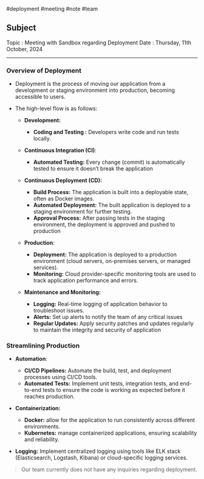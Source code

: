 #deployment #meeting #note #team 

## Subject 

Topic : Meeting with Sandbox regarding Deployment
Date : Thursday, 11th October, 2024

---
### Overview of Deployment 

- Deployment is the process of moving our application from a development or staging environment into production, becoming accessible to users.

- The high-level flow is as follows:
	- **Development:**
		- **Coding and Testing :** Developers  write code and run tests locally.
		
	- **Continuous Integration (CI)**:
		- **Automated Testing:** Every change (commit) is automatically tested to ensure it doesn’t break the application
		  
	- **Continuous Deployment (CD):**
		- **Build Process:** The application is built into a deployable state, often as Docker images.
		- **Automated Deployment:** The built application is deployed to a staging environment for further testing.
		- **Approval Process:** After passing tests in the staging environment, the deployment is approved and pushed to production
		
	- **Production**:
		- **Deployment:** The application is deployed to a production environment (cloud servers, on-premises servers, or managed services).
		- **Monitoring:** Cloud provider-specific monitoring tools are used to track application performance and errors.
		
	- **Maintenance and Monitoring:** 
		- **Logging:** Real-time logging of application behavior to troubleshoot issues.
		- **Alerts:** Set up alerts to notify the team of any critical issues
		- **Regular Updates:** Apply security patches and updates regularly to maintain the integrity and security of application
		  
### Streamlining Production

- **Automation**:
	- **CI/CD Pipelines:** Automate the build, test, and deployment processes using CI/CD tools.
	- **Automated Tests:** Implement unit tests, integration tests, and end-to-end tests to ensure the code is working as expected before it reaches production.
	
- **Containerization:** 
	- **Docker:** allow for the application to run consistently across different environments.
	- **Kubernetes:** manage containerized applications, ensuring scalability and reliability.

- **Logging:** Implement centralized logging using tools like ELK stack (Elasticsearch, Logstash, Kibana) or cloud-specific logging services.


> 
> Our team currently does not have any inquiries regarding deployment.
> 